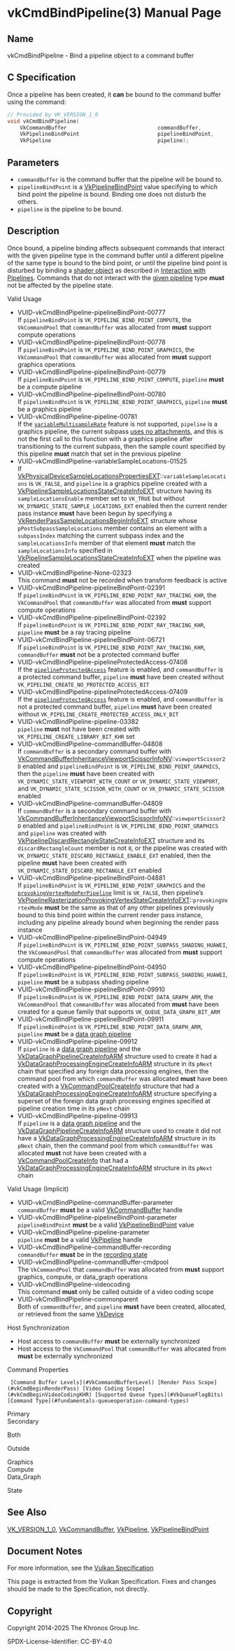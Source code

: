 # vkCmdBindPipeline(3) Manual Page

## Name

vkCmdBindPipeline - Bind a pipeline object to a command buffer



## [](#_c_specification)C Specification

Once a pipeline has been created, it **can** be bound to the command buffer using the command:

```c++
// Provided by VK_VERSION_1_0
void vkCmdBindPipeline(
    VkCommandBuffer                             commandBuffer,
    VkPipelineBindPoint                         pipelineBindPoint,
    VkPipeline                                  pipeline);
```

## [](#_parameters)Parameters

- `commandBuffer` is the command buffer that the pipeline will be bound to.
- `pipelineBindPoint` is a [VkPipelineBindPoint](https://registry.khronos.org/vulkan/specs/latest/man/html/VkPipelineBindPoint.html) value specifying to which bind point the pipeline is bound. Binding one does not disturb the others.
- `pipeline` is the pipeline to be bound.

## [](#_description)Description

Once bound, a pipeline binding affects subsequent commands that interact with the given pipeline type in the command buffer until a different pipeline of the same type is bound to the bind point, or until the pipeline bind point is disturbed by binding a [shader object](https://registry.khronos.org/vulkan/specs/latest/html/vkspec.html#shaders-objects) as described in [Interaction with Pipelines](https://registry.khronos.org/vulkan/specs/latest/html/vkspec.html#shaders-objects-pipeline-interaction). Commands that do not interact with the [given pipeline](https://registry.khronos.org/vulkan/specs/latest/html/vkspec.html#shaders-binding) type **must** not be affected by the pipeline state.

Valid Usage

- [](#VUID-vkCmdBindPipeline-pipelineBindPoint-00777)VUID-vkCmdBindPipeline-pipelineBindPoint-00777  
  If `pipelineBindPoint` is `VK_PIPELINE_BIND_POINT_COMPUTE`, the `VkCommandPool` that `commandBuffer` was allocated from **must** support compute operations
- [](#VUID-vkCmdBindPipeline-pipelineBindPoint-00778)VUID-vkCmdBindPipeline-pipelineBindPoint-00778  
  If `pipelineBindPoint` is `VK_PIPELINE_BIND_POINT_GRAPHICS`, the `VkCommandPool` that `commandBuffer` was allocated from **must** support graphics operations
- [](#VUID-vkCmdBindPipeline-pipelineBindPoint-00779)VUID-vkCmdBindPipeline-pipelineBindPoint-00779  
  If `pipelineBindPoint` is `VK_PIPELINE_BIND_POINT_COMPUTE`, `pipeline` **must** be a compute pipeline
- [](#VUID-vkCmdBindPipeline-pipelineBindPoint-00780)VUID-vkCmdBindPipeline-pipelineBindPoint-00780  
  If `pipelineBindPoint` is `VK_PIPELINE_BIND_POINT_GRAPHICS`, `pipeline` **must** be a graphics pipeline
- [](#VUID-vkCmdBindPipeline-pipeline-00781)VUID-vkCmdBindPipeline-pipeline-00781  
  If the [`variableMultisampleRate`](https://registry.khronos.org/vulkan/specs/latest/html/vkspec.html#features-variableMultisampleRate) feature is not supported, `pipeline` is a graphics pipeline, the current subpass [uses no attachments](https://registry.khronos.org/vulkan/specs/latest/html/vkspec.html#renderpass-noattachments), and this is not the first call to this function with a graphics pipeline after transitioning to the current subpass, then the sample count specified by this pipeline **must** match that set in the previous pipeline
- [](#VUID-vkCmdBindPipeline-variableSampleLocations-01525)VUID-vkCmdBindPipeline-variableSampleLocations-01525  
  If [VkPhysicalDeviceSampleLocationsPropertiesEXT](https://registry.khronos.org/vulkan/specs/latest/man/html/VkPhysicalDeviceSampleLocationsPropertiesEXT.html)::`variableSampleLocations` is `VK_FALSE`, and `pipeline` is a graphics pipeline created with a [VkPipelineSampleLocationsStateCreateInfoEXT](https://registry.khronos.org/vulkan/specs/latest/man/html/VkPipelineSampleLocationsStateCreateInfoEXT.html) structure having its `sampleLocationsEnable` member set to `VK_TRUE` but without `VK_DYNAMIC_STATE_SAMPLE_LOCATIONS_EXT` enabled then the current render pass instance **must** have been begun by specifying a [VkRenderPassSampleLocationsBeginInfoEXT](https://registry.khronos.org/vulkan/specs/latest/man/html/VkRenderPassSampleLocationsBeginInfoEXT.html) structure whose `pPostSubpassSampleLocations` member contains an element with a `subpassIndex` matching the current subpass index and the `sampleLocationsInfo` member of that element **must** match the `sampleLocationsInfo` specified in [VkPipelineSampleLocationsStateCreateInfoEXT](https://registry.khronos.org/vulkan/specs/latest/man/html/VkPipelineSampleLocationsStateCreateInfoEXT.html) when the pipeline was created
- [](#VUID-vkCmdBindPipeline-None-02323)VUID-vkCmdBindPipeline-None-02323  
  This command **must** not be recorded when transform feedback is active
- [](#VUID-vkCmdBindPipeline-pipelineBindPoint-02391)VUID-vkCmdBindPipeline-pipelineBindPoint-02391  
  If `pipelineBindPoint` is `VK_PIPELINE_BIND_POINT_RAY_TRACING_KHR`, the `VkCommandPool` that `commandBuffer` was allocated from **must** support compute operations
- [](#VUID-vkCmdBindPipeline-pipelineBindPoint-02392)VUID-vkCmdBindPipeline-pipelineBindPoint-02392  
  If `pipelineBindPoint` is `VK_PIPELINE_BIND_POINT_RAY_TRACING_KHR`, `pipeline` **must** be a ray tracing pipeline
- [](#VUID-vkCmdBindPipeline-pipelineBindPoint-06721)VUID-vkCmdBindPipeline-pipelineBindPoint-06721  
  If `pipelineBindPoint` is `VK_PIPELINE_BIND_POINT_RAY_TRACING_KHR`, `commandBuffer` **must** not be a protected command buffer
- [](#VUID-vkCmdBindPipeline-pipelineProtectedAccess-07408)VUID-vkCmdBindPipeline-pipelineProtectedAccess-07408  
  If the [`pipelineProtectedAccess`](https://registry.khronos.org/vulkan/specs/latest/html/vkspec.html#features-pipelineProtectedAccess) feature is enabled, and `commandBuffer` is a protected command buffer, `pipeline` **must** have been created without `VK_PIPELINE_CREATE_NO_PROTECTED_ACCESS_BIT`
- [](#VUID-vkCmdBindPipeline-pipelineProtectedAccess-07409)VUID-vkCmdBindPipeline-pipelineProtectedAccess-07409  
  If the [`pipelineProtectedAccess`](https://registry.khronos.org/vulkan/specs/latest/html/vkspec.html#features-pipelineProtectedAccess) feature is enabled, and `commandBuffer` is not a protected command buffer, `pipeline` **must** have been created without `VK_PIPELINE_CREATE_PROTECTED_ACCESS_ONLY_BIT`
- [](#VUID-vkCmdBindPipeline-pipeline-03382)VUID-vkCmdBindPipeline-pipeline-03382  
  `pipeline` **must** not have been created with `VK_PIPELINE_CREATE_LIBRARY_BIT_KHR` set
- [](#VUID-vkCmdBindPipeline-commandBuffer-04808)VUID-vkCmdBindPipeline-commandBuffer-04808  
  If `commandBuffer` is a secondary command buffer with [VkCommandBufferInheritanceViewportScissorInfoNV](https://registry.khronos.org/vulkan/specs/latest/man/html/VkCommandBufferInheritanceViewportScissorInfoNV.html)::`viewportScissor2D` enabled and `pipelineBindPoint` is `VK_PIPELINE_BIND_POINT_GRAPHICS`, then the `pipeline` **must** have been created with `VK_DYNAMIC_STATE_VIEWPORT_WITH_COUNT` or `VK_DYNAMIC_STATE_VIEWPORT`, and `VK_DYNAMIC_STATE_SCISSOR_WITH_COUNT` or `VK_DYNAMIC_STATE_SCISSOR` enabled
- [](#VUID-vkCmdBindPipeline-commandBuffer-04809)VUID-vkCmdBindPipeline-commandBuffer-04809  
  If `commandBuffer` is a secondary command buffer with [VkCommandBufferInheritanceViewportScissorInfoNV](https://registry.khronos.org/vulkan/specs/latest/man/html/VkCommandBufferInheritanceViewportScissorInfoNV.html)::`viewportScissor2D` enabled and `pipelineBindPoint` is `VK_PIPELINE_BIND_POINT_GRAPHICS` and `pipeline` was created with [VkPipelineDiscardRectangleStateCreateInfoEXT](https://registry.khronos.org/vulkan/specs/latest/man/html/VkPipelineDiscardRectangleStateCreateInfoEXT.html) structure and its `discardRectangleCount` member is not `0`, or the pipeline was created with `VK_DYNAMIC_STATE_DISCARD_RECTANGLE_ENABLE_EXT` enabled, then the pipeline **must** have been created with `VK_DYNAMIC_STATE_DISCARD_RECTANGLE_EXT` enabled
- [](#VUID-vkCmdBindPipeline-pipelineBindPoint-04881)VUID-vkCmdBindPipeline-pipelineBindPoint-04881  
  If `pipelineBindPoint` is `VK_PIPELINE_BIND_POINT_GRAPHICS` and the [`provokingVertexModePerPipeline`](https://registry.khronos.org/vulkan/specs/latest/html/vkspec.html#limits-provokingVertexModePerPipeline) limit is `VK_FALSE`, then pipeline’s [VkPipelineRasterizationProvokingVertexStateCreateInfoEXT](https://registry.khronos.org/vulkan/specs/latest/man/html/VkPipelineRasterizationProvokingVertexStateCreateInfoEXT.html)::`provokingVertexMode` **must** be the same as that of any other pipelines previously bound to this bind point within the current render pass instance, including any pipeline already bound when beginning the render pass instance
- [](#VUID-vkCmdBindPipeline-pipelineBindPoint-04949)VUID-vkCmdBindPipeline-pipelineBindPoint-04949  
  If `pipelineBindPoint` is `VK_PIPELINE_BIND_POINT_SUBPASS_SHADING_HUAWEI`, the `VkCommandPool` that `commandBuffer` was allocated from **must** support compute operations
- [](#VUID-vkCmdBindPipeline-pipelineBindPoint-04950)VUID-vkCmdBindPipeline-pipelineBindPoint-04950  
  If `pipelineBindPoint` is `VK_PIPELINE_BIND_POINT_SUBPASS_SHADING_HUAWEI`, `pipeline` **must** be a subpass shading pipeline
- [](#VUID-vkCmdBindPipeline-pipelineBindPoint-09910)VUID-vkCmdBindPipeline-pipelineBindPoint-09910  
  If `pipelineBindPoint` is `VK_PIPELINE_BIND_POINT_DATA_GRAPH_ARM`, the `VkCommandPool` that `commandBuffer` was allocated from **must** have been created for a queue family that supports `VK_QUEUE_DATA_GRAPH_BIT_ARM`
- [](#VUID-vkCmdBindPipeline-pipelineBindPoint-09911)VUID-vkCmdBindPipeline-pipelineBindPoint-09911  
  If `pipelineBindPoint` is `VK_PIPELINE_BIND_POINT_DATA_GRAPH_ARM`, `pipeline` **must** be a [data graph pipeline](https://registry.khronos.org/vulkan/specs/latest/html/vkspec.html#graphs-pipelines)
- [](#VUID-vkCmdBindPipeline-pipeline-09912)VUID-vkCmdBindPipeline-pipeline-09912  
  If `pipeline` is a [data graph pipeline](https://registry.khronos.org/vulkan/specs/latest/html/vkspec.html#graphs-pipelines) and the [VkDataGraphPipelineCreateInfoARM](https://registry.khronos.org/vulkan/specs/latest/man/html/VkDataGraphPipelineCreateInfoARM.html) structure used to create it had a [VkDataGraphProcessingEngineCreateInfoARM](https://registry.khronos.org/vulkan/specs/latest/man/html/VkDataGraphProcessingEngineCreateInfoARM.html) structure in its `pNext` chain that specified any foreign data processing engines, then the command pool from which `commandBuffer` was allocated **must** have been created with a [VkCommandPoolCreateInfo](https://registry.khronos.org/vulkan/specs/latest/man/html/VkCommandPoolCreateInfo.html) structure that had a [VkDataGraphProcessingEngineCreateInfoARM](https://registry.khronos.org/vulkan/specs/latest/man/html/VkDataGraphProcessingEngineCreateInfoARM.html) structure specifying a superset of the foreign data graph processing engines specified at pipeline creation time in its `pNext` chain
- [](#VUID-vkCmdBindPipeline-pipeline-09913)VUID-vkCmdBindPipeline-pipeline-09913  
  If `pipeline` is a [data graph pipeline](https://registry.khronos.org/vulkan/specs/latest/html/vkspec.html#graphs-pipelines) and the [VkDataGraphPipelineCreateInfoARM](https://registry.khronos.org/vulkan/specs/latest/man/html/VkDataGraphPipelineCreateInfoARM.html) structure used to create it did not have a [VkDataGraphProcessingEngineCreateInfoARM](https://registry.khronos.org/vulkan/specs/latest/man/html/VkDataGraphProcessingEngineCreateInfoARM.html) structure in its `pNext` chain, then the command pool from which `commandBuffer` was allocated **must** not have been created with a [VkCommandPoolCreateInfo](https://registry.khronos.org/vulkan/specs/latest/man/html/VkCommandPoolCreateInfo.html) that had a [VkDataGraphProcessingEngineCreateInfoARM](https://registry.khronos.org/vulkan/specs/latest/man/html/VkDataGraphProcessingEngineCreateInfoARM.html) structure in its `pNext` chain

Valid Usage (Implicit)

- [](#VUID-vkCmdBindPipeline-commandBuffer-parameter)VUID-vkCmdBindPipeline-commandBuffer-parameter  
  `commandBuffer` **must** be a valid [VkCommandBuffer](https://registry.khronos.org/vulkan/specs/latest/man/html/VkCommandBuffer.html) handle
- [](#VUID-vkCmdBindPipeline-pipelineBindPoint-parameter)VUID-vkCmdBindPipeline-pipelineBindPoint-parameter  
  `pipelineBindPoint` **must** be a valid [VkPipelineBindPoint](https://registry.khronos.org/vulkan/specs/latest/man/html/VkPipelineBindPoint.html) value
- [](#VUID-vkCmdBindPipeline-pipeline-parameter)VUID-vkCmdBindPipeline-pipeline-parameter  
  `pipeline` **must** be a valid [VkPipeline](https://registry.khronos.org/vulkan/specs/latest/man/html/VkPipeline.html) handle
- [](#VUID-vkCmdBindPipeline-commandBuffer-recording)VUID-vkCmdBindPipeline-commandBuffer-recording  
  `commandBuffer` **must** be in the [recording state](#commandbuffers-lifecycle)
- [](#VUID-vkCmdBindPipeline-commandBuffer-cmdpool)VUID-vkCmdBindPipeline-commandBuffer-cmdpool  
  The `VkCommandPool` that `commandBuffer` was allocated from **must** support graphics, compute, or data\_graph operations
- [](#VUID-vkCmdBindPipeline-videocoding)VUID-vkCmdBindPipeline-videocoding  
  This command **must** only be called outside of a video coding scope
- [](#VUID-vkCmdBindPipeline-commonparent)VUID-vkCmdBindPipeline-commonparent  
  Both of `commandBuffer`, and `pipeline` **must** have been created, allocated, or retrieved from the same [VkDevice](https://registry.khronos.org/vulkan/specs/latest/man/html/VkDevice.html)

Host Synchronization

- Host access to `commandBuffer` **must** be externally synchronized
- Host access to the `VkCommandPool` that `commandBuffer` was allocated from **must** be externally synchronized

Command Properties

     [Command Buffer Levels](#VkCommandBufferLevel) [Render Pass Scope](#vkCmdBeginRenderPass) [Video Coding Scope](#vkCmdBeginVideoCodingKHR) [Supported Queue Types](#VkQueueFlagBits) [Command Type](#fundamentals-queueoperation-command-types)

Primary  
Secondary

Both

Outside

Graphics  
Compute  
Data\_Graph

State

## [](#_see_also)See Also

[VK\_VERSION\_1\_0](https://registry.khronos.org/vulkan/specs/latest/man/html/VK_VERSION_1_0.html), [VkCommandBuffer](https://registry.khronos.org/vulkan/specs/latest/man/html/VkCommandBuffer.html), [VkPipeline](https://registry.khronos.org/vulkan/specs/latest/man/html/VkPipeline.html), [VkPipelineBindPoint](https://registry.khronos.org/vulkan/specs/latest/man/html/VkPipelineBindPoint.html)

## [](#_document_notes)Document Notes

For more information, see the [Vulkan Specification](https://registry.khronos.org/vulkan/specs/latest/html/vkspec.html#vkCmdBindPipeline)

This page is extracted from the Vulkan Specification. Fixes and changes should be made to the Specification, not directly.

## [](#_copyright)Copyright

Copyright 2014-2025 The Khronos Group Inc.

SPDX-License-Identifier: CC-BY-4.0